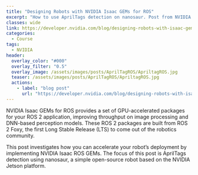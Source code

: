 ```yaml
---
title: "Designing Robots with NVIDIA Isaac GEMs for ROS"
excerpt: "How to use AprilTags detection on nanosaur. Post from NVIDIA Developer blog."
classes: wide
link: https://developer.nvidia.com/blog/designing-robots-with-isaac-gems-for-ros/
categories:
  - Course
tags:
  - NVIDIA
header:
  overlay_color: "#000"
  overlay_filter: "0.5"
  overlay_image: /assets/images/posts/AprilTagROS/ApriltagROS.jpg
  teaser: /assets/images/posts/AprilTagROS/ApriltagROS.jpg
  actions:
    - label: "blog post"
      url: "https://developer.nvidia.com/blog/designing-robots-with-isaac-gems-for-ros/"
---
```


NVIDIA Isaac GEMs for ROS provides a set of GPU-accelerated packages for your ROS 2 application, improving throughput on image processing and DNN-based perception models. These ROS 2 packages are built from ROS 2 Foxy, the first Long Stable Release (LTS) to come out of the robotics community.

This post investigates how you can accelerate your robot’s deployment by implementing NVIDIA Isaac ROS GEMs. The focus of this post is AprilTags detection using nanosaur, a simple open-source robot based on the NVIDIA Jetson platform.
